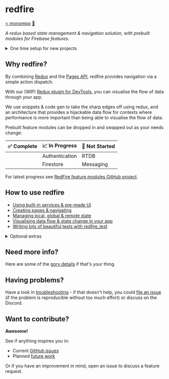 # redfire

[< monorepo] [📒]

*A redux based state management & navigation solution, with prebuilt modules for Firebase features.*

<details>
<summary>One time setup for new projects</summary>
<br>

Firstly, we promise this tedious nonsense will be automated away ASAP, but for now:

- [Setup your Firebase project]
- [Configure local settings]
- [Configure platform targets]
- [Add required code]
- [Setup Auth providers]
- [Add helper methods]
- Optionally also:
  - [Setup GitHub project]
  - [Setup CI/CD with GitHub Actions]
  - [Install Redux DevTools]

</details>

## Why redfire?

By combining [Redux] and the [Pages API], redfire provides navigation via a simple action dispatch.

With our (WIP) [Redux plugin for DevTools], you can visualise the flow of data through your app.

We use snippets & code gen to take the sharp edges off using redux, and an architecture that provides a hijackable data flow for contexts where performance is more important than being able to visualise the flow of data.

Prebuilt feature modules can be dropped in and swapped out as your needs change:

| ✅ Complete | 📈 In Progress   | 🔳 Not Started |
| ------------| --------------- | -------------- |
|             | Authentication  | RTDB           |
|             | Firestore       | Messaging      |

For latest progress see [RedFire feature modules GitHub project].

## How to use redfire

- [Using built-in services & pre-made UI]
- [Creating pages & navigating]
- [Managing local, global & remote state]
- [Visualising data flow & state change in your app]
- [Writing lots of beautiful tests with redfire_test]

<details>
<summary>Optional extras</summary>
<br>

- [Manually deploying to firebase hosting]
- [Optional Style Guide]

</details>

## Need more info?

Here are some of the [gory details] if that's your thing.

## Having problems?

Have a look in [troubleshooting] - if that doesn't help, you could [file an issue] (if the problem is reproducible without too much effort) or discuss on the Discord.

## Want to contribute?

**Awesome!**

See if anything inspires you in:

- Current [GitHub issues]
- Planned [future work]

Or if you have an improvement in mind, open an issue to discuss a feature request.

[< monorepo]: ../../../../README.md
[📒]: https://enspyrco.notion.site/RedFire-406c10fbadfb44e3a6f2806a1b6023bf
[Redux]: https://github.com/fluttercommunity/redux.dart
[Redux plugin for DevTools]: https://github.com/nickmeinhold/devtools
[RedFire feature modules GitHub project]: https://github.com/enspyrco/monorepo/projects/1
[Pages API]: https://api.flutter.dev/flutter/widgets/Navigator-class.html
[Setup your Firebase project]: docs/setup/setup-firebase-project/setup-firebase-project.md
[Configure local settings]: docs/setup/configure/configure-local-settings.md
[Configure platform targets]: docs/setup/configure/configure-platform-targets.md
[Add required code]: docs/setup/add-required-code.md
[Setup Auth providers]: docs/setup/setup-auth.md
[Add helper methods]: docs/setup/add_helper_methods.md
[Setup Firebase Databases]: docs/setup/setup-databases.md
[Setup GitHub project]: docs/setup/setup-github.md
[Setup CI/CD with GitHub Actions]: docs/setup/setup-cicd.md
[Using built-in services & pre-made UI]: docs/use/built-in-and-pre-made.md
[Creating pages & navigating]: docs/use/create_pages_navigate.md
[Managing local, global & remote state]: docs/use/manage-local-global-remote-state.md
[Manually deploying to firebase hosting]: docs/use/manually-deploy.md
[Optional Style Guide]: docs/use/optional-style-guide.md
[gory details]: docs/gory-details.md
[Install Redux DevTools]: docs/setup/setup-redux-devtools.md
[Visualising data flow & state change in your app]: docs/use/visualise-data-flow.md
[Writing lots of beautiful tests with redfire_test]: ../redfire_test/README.md
[troubleshooting]: docs/trouble-shooting.md
[file an issue]: https://github.com/enspyrco/monorepo/issues
[GitHub issues]: https://github.com/enspyrco/monorepo/issues
[Future work]: docs/future-work.md
